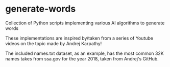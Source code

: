 # generate-words
Collection of Python scripts implementing various AI algorithms to generate words

These implementations are inspired by/taken from a series of Youtube videos on the topic made by Andrej Karpathy! 

The included names.txt dataset, as an example, has the most common 32K names takes from ssa.gov for the year 2018, taken from Andrej's GitHub.